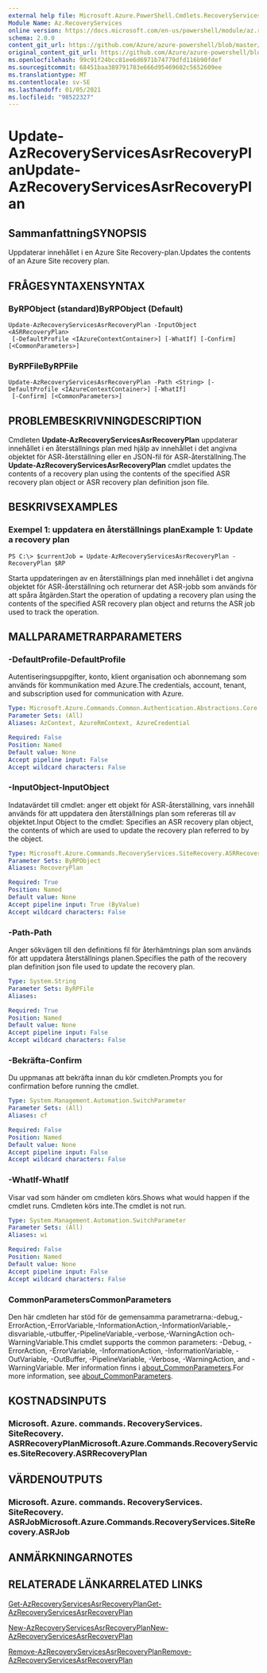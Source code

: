 ```yaml
---
external help file: Microsoft.Azure.PowerShell.Cmdlets.RecoveryServices.SiteRecovery.dll-Help.xml
Module Name: Az.RecoveryServices
online version: https://docs.microsoft.com/en-us/powershell/module/az.recoveryservices/update-azrecoveryservicesasrrecoveryplan
schema: 2.0.0
content_git_url: https://github.com/Azure/azure-powershell/blob/master/src/RecoveryServices/RecoveryServices/help/Update-AzRecoveryServicesAsrRecoveryPlan.md
original_content_git_url: https://github.com/Azure/azure-powershell/blob/master/src/RecoveryServices/RecoveryServices/help/Update-AzRecoveryServicesAsrRecoveryPlan.md
ms.openlocfilehash: 99c91f24bcc81ee6d6971b74779dfd116b90fdef
ms.sourcegitcommit: 68451baa389791703e666d95469602c5652609ee
ms.translationtype: MT
ms.contentlocale: sv-SE
ms.lasthandoff: 01/05/2021
ms.locfileid: "98522327"
---
```

# <span data-ttu-id="281f7-101">Update-AzRecoveryServicesAsrRecoveryPlan</span><span class="sxs-lookup"><span data-stu-id="281f7-101">Update-AzRecoveryServicesAsrRecoveryPlan</span></span>

## <span data-ttu-id="281f7-102">Sammanfattning</span><span class="sxs-lookup"><span data-stu-id="281f7-102">SYNOPSIS</span></span>
<span data-ttu-id="281f7-103">Uppdaterar innehållet i en Azure Site Recovery-plan.</span><span class="sxs-lookup"><span data-stu-id="281f7-103">Updates the contents of an Azure Site recovery plan.</span></span>

## <span data-ttu-id="281f7-104">FRÅGESYNTAXEN</span><span class="sxs-lookup"><span data-stu-id="281f7-104">SYNTAX</span></span>

### <span data-ttu-id="281f7-105">ByRPObject (standard)</span><span class="sxs-lookup"><span data-stu-id="281f7-105">ByRPObject (Default)</span></span>
```
Update-AzRecoveryServicesAsrRecoveryPlan -InputObject <ASRRecoveryPlan>
 [-DefaultProfile <IAzureContextContainer>] [-WhatIf] [-Confirm] [<CommonParameters>]
```

### <span data-ttu-id="281f7-106">ByRPFile</span><span class="sxs-lookup"><span data-stu-id="281f7-106">ByRPFile</span></span>
```
Update-AzRecoveryServicesAsrRecoveryPlan -Path <String> [-DefaultProfile <IAzureContextContainer>] [-WhatIf]
 [-Confirm] [<CommonParameters>]
```

## <span data-ttu-id="281f7-107">PROBLEMBESKRIVNING</span><span class="sxs-lookup"><span data-stu-id="281f7-107">DESCRIPTION</span></span>
<span data-ttu-id="281f7-108">Cmdleten **Update-AzRecoveryServicesAsrRecoveryPlan** uppdaterar innehållet i en återställnings plan med hjälp av innehållet i det angivna objektet för ASR-återställning eller en JSON-fil för ASR-återställning.</span><span class="sxs-lookup"><span data-stu-id="281f7-108">The **Update-AzRecoveryServicesAsrRecoveryPlan** cmdlet updates the contents of a recovery plan using the contents of the specified ASR recovery plan object or ASR recovery plan definition json file.</span></span>

## <span data-ttu-id="281f7-109">BESKRIVS</span><span class="sxs-lookup"><span data-stu-id="281f7-109">EXAMPLES</span></span>

### <span data-ttu-id="281f7-110">Exempel 1: uppdatera en återställnings plan</span><span class="sxs-lookup"><span data-stu-id="281f7-110">Example 1: Update a recovery plan</span></span>
```
PS C:\> $currentJob = Update-AzRecoveryServicesAsrRecoveryPlan -RecoveryPlan $RP
```

<span data-ttu-id="281f7-111">Starta uppdateringen av en återställnings plan med innehållet i det angivna objektet för ASR-återställning och returnerar det ASR-jobb som används för att spåra åtgärden.</span><span class="sxs-lookup"><span data-stu-id="281f7-111">Start the operation of updating a recovery plan using the contents of the specified ASR recovery plan object and returns the ASR job used to track the operation.</span></span>

## <span data-ttu-id="281f7-112">MALLPARAMETRAR</span><span class="sxs-lookup"><span data-stu-id="281f7-112">PARAMETERS</span></span>

### <span data-ttu-id="281f7-113">-DefaultProfile</span><span class="sxs-lookup"><span data-stu-id="281f7-113">-DefaultProfile</span></span>
<span data-ttu-id="281f7-114">Autentiseringsuppgifter, konto, klient organisation och abonnemang som används för kommunikation med Azure.</span><span class="sxs-lookup"><span data-stu-id="281f7-114">The credentials, account, tenant, and subscription used for communication with Azure.</span></span>


```yaml
Type: Microsoft.Azure.Commands.Common.Authentication.Abstractions.Core.IAzureContextContainer
Parameter Sets: (All)
Aliases: AzContext, AzureRmContext, AzureCredential

Required: False
Position: Named
Default value: None
Accept pipeline input: False
Accept wildcard characters: False
```

### <span data-ttu-id="281f7-115">-InputObject</span><span class="sxs-lookup"><span data-stu-id="281f7-115">-InputObject</span></span>
<span data-ttu-id="281f7-116">Indatavärdet till cmdlet: anger ett objekt för ASR-återställning, vars innehåll används för att uppdatera den återställnings plan som refereras till av objektet.</span><span class="sxs-lookup"><span data-stu-id="281f7-116">Input Object to the cmdlet: Specifies an ASR recovery plan object, the contents of which are used to update the recovery plan referred to by the object.</span></span>

```yaml
Type: Microsoft.Azure.Commands.RecoveryServices.SiteRecovery.ASRRecoveryPlan
Parameter Sets: ByRPObject
Aliases: RecoveryPlan

Required: True
Position: Named
Default value: None
Accept pipeline input: True (ByValue)
Accept wildcard characters: False
```

### <span data-ttu-id="281f7-117">-Path</span><span class="sxs-lookup"><span data-stu-id="281f7-117">-Path</span></span>
<span data-ttu-id="281f7-118">Anger sökvägen till den definitions fil för återhämtnings plan som används för att uppdatera återställnings planen.</span><span class="sxs-lookup"><span data-stu-id="281f7-118">Specifies the path of the recovery plan definition json file used to update the recovery plan.</span></span>

```yaml
Type: System.String
Parameter Sets: ByRPFile
Aliases:

Required: True
Position: Named
Default value: None
Accept pipeline input: False
Accept wildcard characters: False
```

### <span data-ttu-id="281f7-119">-Bekräfta</span><span class="sxs-lookup"><span data-stu-id="281f7-119">-Confirm</span></span>
<span data-ttu-id="281f7-120">Du uppmanas att bekräfta innan du kör cmdleten.</span><span class="sxs-lookup"><span data-stu-id="281f7-120">Prompts you for confirmation before running the cmdlet.</span></span>

```yaml
Type: System.Management.Automation.SwitchParameter
Parameter Sets: (All)
Aliases: cf

Required: False
Position: Named
Default value: None
Accept pipeline input: False
Accept wildcard characters: False
```

### <span data-ttu-id="281f7-121">-WhatIf</span><span class="sxs-lookup"><span data-stu-id="281f7-121">-WhatIf</span></span>
<span data-ttu-id="281f7-122">Visar vad som händer om cmdleten körs.</span><span class="sxs-lookup"><span data-stu-id="281f7-122">Shows what would happen if the cmdlet runs.</span></span> <span data-ttu-id="281f7-123">Cmdleten körs inte.</span><span class="sxs-lookup"><span data-stu-id="281f7-123">The cmdlet is not run.</span></span>

```yaml
Type: System.Management.Automation.SwitchParameter
Parameter Sets: (All)
Aliases: wi

Required: False
Position: Named
Default value: None
Accept pipeline input: False
Accept wildcard characters: False
```

### <span data-ttu-id="281f7-124">CommonParameters</span><span class="sxs-lookup"><span data-stu-id="281f7-124">CommonParameters</span></span>
<span data-ttu-id="281f7-125">Den här cmdleten har stöd för de gemensamma parametrarna:-debug,-ErrorAction,-ErrorVariable,-InformationAction,-InformationVariable,-disvariable,-utbuffer,-PipelineVariable,-verbose,-WarningAction och-WarningVariable.</span><span class="sxs-lookup"><span data-stu-id="281f7-125">This cmdlet supports the common parameters: -Debug, -ErrorAction, -ErrorVariable, -InformationAction, -InformationVariable, -OutVariable, -OutBuffer, -PipelineVariable, -Verbose, -WarningAction, and -WarningVariable.</span></span> <span data-ttu-id="281f7-126">Mer information finns i [about_CommonParameters](http://go.microsoft.com/fwlink/?LinkID=113216).</span><span class="sxs-lookup"><span data-stu-id="281f7-126">For more information, see [about_CommonParameters](http://go.microsoft.com/fwlink/?LinkID=113216).</span></span>

## <span data-ttu-id="281f7-127">KOSTNADS</span><span class="sxs-lookup"><span data-stu-id="281f7-127">INPUTS</span></span>

### <span data-ttu-id="281f7-128">Microsoft. Azure. commands. RecoveryServices. SiteRecovery. ASRRecoveryPlan</span><span class="sxs-lookup"><span data-stu-id="281f7-128">Microsoft.Azure.Commands.RecoveryServices.SiteRecovery.ASRRecoveryPlan</span></span>

## <span data-ttu-id="281f7-129">VÄRDEN</span><span class="sxs-lookup"><span data-stu-id="281f7-129">OUTPUTS</span></span>

### <span data-ttu-id="281f7-130">Microsoft. Azure. commands. RecoveryServices. SiteRecovery. ASRJob</span><span class="sxs-lookup"><span data-stu-id="281f7-130">Microsoft.Azure.Commands.RecoveryServices.SiteRecovery.ASRJob</span></span>

## <span data-ttu-id="281f7-131">ANMÄRKNINGAR</span><span class="sxs-lookup"><span data-stu-id="281f7-131">NOTES</span></span>

## <span data-ttu-id="281f7-132">RELATERADE LÄNKAR</span><span class="sxs-lookup"><span data-stu-id="281f7-132">RELATED LINKS</span></span>

[<span data-ttu-id="281f7-133">Get-AzRecoveryServicesAsrRecoveryPlan</span><span class="sxs-lookup"><span data-stu-id="281f7-133">Get-AzRecoveryServicesAsrRecoveryPlan</span></span>](./Get-AzRecoveryServicesAsrRecoveryPlan.md)

[<span data-ttu-id="281f7-134">New-AzRecoveryServicesAsrRecoveryPlan</span><span class="sxs-lookup"><span data-stu-id="281f7-134">New-AzRecoveryServicesAsrRecoveryPlan</span></span>](./New-AzRecoveryServicesAsrRecoveryPlan.md)

[<span data-ttu-id="281f7-135">Remove-AzRecoveryServicesAsrRecoveryPlan</span><span class="sxs-lookup"><span data-stu-id="281f7-135">Remove-AzRecoveryServicesAsrRecoveryPlan</span></span>](./Remove-AzRecoveryServicesAsrRecoveryPlan.md)
